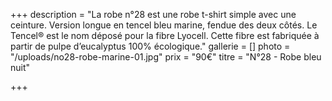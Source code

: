 +++
description = "La robe n°28 est une robe t-shirt simple avec une ceinture. Version longue en tencel bleu marine, fendue des deux côtés. Le Tencel® est le nom déposé pour la fibre Lyocell. Cette fibre est fabriquée à partir de pulpe d’eucalyptus 100% écologique."
gallerie = []
photo = "/uploads/no28-robe-marine-01.jpg"
prix = "90€"
titre = "N°28 - Robe bleu nuit"

+++
